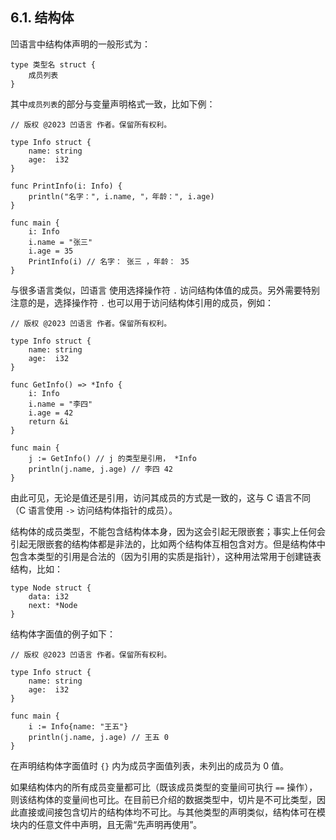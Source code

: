 ## 6.1. 结构体

凹语言中结构体声明的一般形式为：
```wa
type 类型名 struct {
    成员列表
}
```

其中`成员列表`的部分与变量声明格式一致，比如下例：
```wa
// 版权 @2023 凹语言 作者。保留所有权利。

type Info struct {
    name: string
    age:  i32
}

func PrintInfo(i: Info) {
    println("名字：", i.name, "，年龄：", i.age)
}

func main {
    i: Info
    i.name = "张三"
    i.age = 35
    PrintInfo(i) // 名字： 张三 ，年龄： 35
}
```

与很多语言类似，凹语言 使用选择操作符 `.` 访问结构体值的成员。另外需要特别注意的是，选择操作符 `.` 也可以用于访问结构体引用的成员，例如：
```wa
// 版权 @2023 凹语言 作者。保留所有权利。

type Info struct {
    name: string
    age:  i32
}

func GetInfo() => *Info {
    i: Info
    i.name = "李四"
    i.age = 42
    return &i
}

func main {
    j := GetInfo() // j 的类型是引用， *Info
    println(j.name, j.age) // 李四 42
}
```

由此可见，无论是值还是引用，访问其成员的方式是一致的，这与 C 语言不同（C 语言使用 `->` 访问结构体指针的成员）。

结构体的成员类型，不能包含结构体本身，因为这会引起无限嵌套；事实上任何会引起无限嵌套的结构体都是非法的，比如两个结构体互相包含对方。但是结构体中包含本类型的引用是合法的（因为引用的实质是指针），这种用法常用于创建链表结构，比如：
```wa
type Node struct {
    data: i32
    next: *Node
}
```

结构体字面值的例子如下：
```wa
// 版权 @2023 凹语言 作者。保留所有权利。

type Info struct {
    name: string
    age:  i32
}

func main {
    i := Info{name: "王五"}
    println(j.name, j.age) // 王五 0
}
```

在声明结构体字面值时 `{}` 内为成员字面值列表，未列出的成员为 0 值。

如果结构体内的所有成员变量都可比（既该成员类型的变量间可执行 `==` 操作），则该结构体的变量间也可比。在目前已介绍的数据类型中，切片是不可比类型，因此直接或间接包含切片的结构体均不可比。与其他类型的声明类似，结构体可在模块内的任意文件中声明，且无需“先声明再使用”。